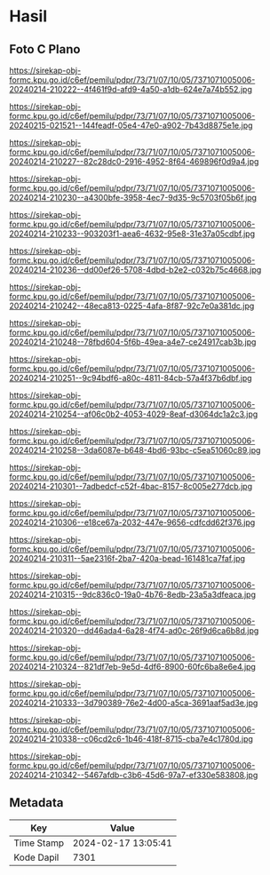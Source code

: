 # Hasil

## Foto C Plano

https://sirekap-obj-formc.kpu.go.id/c6ef/pemilu/pdpr/73/71/07/10/05/7371071005006-20240214-210222--4f461f9d-afd9-4a50-a1db-624e7a74b552.jpg

https://sirekap-obj-formc.kpu.go.id/c6ef/pemilu/pdpr/73/71/07/10/05/7371071005006-20240215-021521--144feadf-05e4-47e0-a902-7b43d8875e1e.jpg

https://sirekap-obj-formc.kpu.go.id/c6ef/pemilu/pdpr/73/71/07/10/05/7371071005006-20240214-210227--82c28dc0-2916-4952-8f64-469896f0d9a4.jpg

https://sirekap-obj-formc.kpu.go.id/c6ef/pemilu/pdpr/73/71/07/10/05/7371071005006-20240214-210230--a4300bfe-3958-4ec7-9d35-9c5703f05b6f.jpg

https://sirekap-obj-formc.kpu.go.id/c6ef/pemilu/pdpr/73/71/07/10/05/7371071005006-20240214-210233--903203f1-aea6-4632-95e8-31e37a05cdbf.jpg

https://sirekap-obj-formc.kpu.go.id/c6ef/pemilu/pdpr/73/71/07/10/05/7371071005006-20240214-210236--dd00ef26-5708-4dbd-b2e2-c032b75c4668.jpg

https://sirekap-obj-formc.kpu.go.id/c6ef/pemilu/pdpr/73/71/07/10/05/7371071005006-20240214-210242--48eca813-0225-4afa-8f87-92c7e0a381dc.jpg

https://sirekap-obj-formc.kpu.go.id/c6ef/pemilu/pdpr/73/71/07/10/05/7371071005006-20240214-210248--78fbd604-5f6b-49ea-a4e7-ce24917cab3b.jpg

https://sirekap-obj-formc.kpu.go.id/c6ef/pemilu/pdpr/73/71/07/10/05/7371071005006-20240214-210251--9c94bdf6-a80c-4811-84cb-57a4f37b6dbf.jpg

https://sirekap-obj-formc.kpu.go.id/c6ef/pemilu/pdpr/73/71/07/10/05/7371071005006-20240214-210254--af06c0b2-4053-4029-8eaf-d3064dc1a2c3.jpg

https://sirekap-obj-formc.kpu.go.id/c6ef/pemilu/pdpr/73/71/07/10/05/7371071005006-20240214-210258--3da6087e-b648-4bd6-93bc-c5ea51060c89.jpg

https://sirekap-obj-formc.kpu.go.id/c6ef/pemilu/pdpr/73/71/07/10/05/7371071005006-20240214-210301--7adbedcf-c52f-4bac-8157-8c005e277dcb.jpg

https://sirekap-obj-formc.kpu.go.id/c6ef/pemilu/pdpr/73/71/07/10/05/7371071005006-20240214-210306--e18ce67a-2032-447e-9656-cdfcdd62f376.jpg

https://sirekap-obj-formc.kpu.go.id/c6ef/pemilu/pdpr/73/71/07/10/05/7371071005006-20240214-210311--5ae2316f-2ba7-420a-bead-161481ca7faf.jpg

https://sirekap-obj-formc.kpu.go.id/c6ef/pemilu/pdpr/73/71/07/10/05/7371071005006-20240214-210315--9dc836c0-19a0-4b76-8edb-23a5a3dfeaca.jpg

https://sirekap-obj-formc.kpu.go.id/c6ef/pemilu/pdpr/73/71/07/10/05/7371071005006-20240214-210320--dd46ada4-6a28-4f74-ad0c-26f9d6ca6b8d.jpg

https://sirekap-obj-formc.kpu.go.id/c6ef/pemilu/pdpr/73/71/07/10/05/7371071005006-20240214-210324--821df7eb-9e5d-4df6-8900-60fc6ba8e6e4.jpg

https://sirekap-obj-formc.kpu.go.id/c6ef/pemilu/pdpr/73/71/07/10/05/7371071005006-20240214-210333--3d790389-76e2-4d00-a5ca-3691aaf5ad3e.jpg

https://sirekap-obj-formc.kpu.go.id/c6ef/pemilu/pdpr/73/71/07/10/05/7371071005006-20240214-210338--c06cd2c6-1b46-418f-8715-cba7e4c1780d.jpg

https://sirekap-obj-formc.kpu.go.id/c6ef/pemilu/pdpr/73/71/07/10/05/7371071005006-20240214-210342--5467afdb-c3b6-45d6-97a7-ef330e583808.jpg


## Metadata

| Key        | Value               |
| ---------- | ------------------- |
| Time Stamp | 2024-02-17 13:05:41 |
| Kode Dapil | 7301                |



